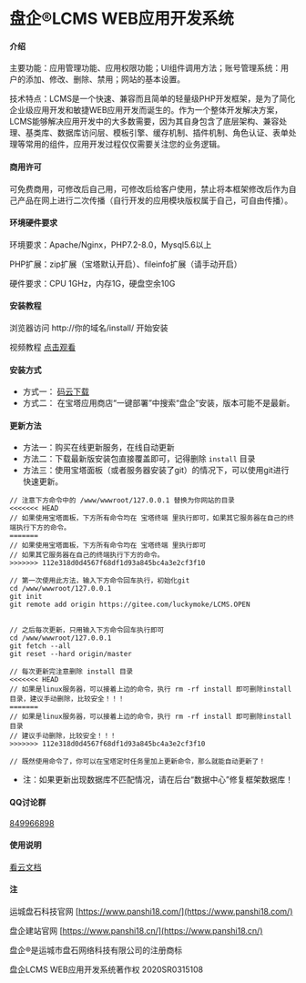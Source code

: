 # 盘企®LCMS WEB应用开发系统

#### 介绍

主要功能：应用管理功能、应用权限功能；UI组件调用方法；账号管理系统：用户的添加、修改、删除、禁用；网站的基本设置。

技术特点：LCMS是一个快速、兼容而且简单的轻量级PHP开发框架，是为了简化企业级应用开发和敏捷WEB应用开发而诞生的。作为一个整体开发解决方案，LCMS能够解决应用开发中的大多数需要，因为其自身包含了底层架构、兼容处理、基类库、数据库访问层、模板引擎、缓存机制、插件机制、角色认证、表单处理等常用的组件，应用开发过程仅仅需要关注您的业务逻辑。

#### 商用许可

可免费商用，可修改后自己用，可修改后给客户使用，禁止将本框架修改后作为自己产品在网上进行二次传播（自行开发的应用模块版权属于自己，可自由传播）。

#### 环境硬件要求

环境要求：Apache/Nginx，PHP7.2-8.0，Mysql5.6以上

PHP扩展：zip扩展（宝塔默认开启）、fileinfo扩展（请手动开启）

硬件要求：CPU 1GHz，内存1G，硬盘空余10G


#### 安装教程

浏览器访问 http://你的域名/install/ 开始安装

视频教程 [点击观看](https://support.qq.com/products/136192/faqs/85452)

#### 安装方式

 - 方式一： [码云下载](https://gitee.com/luckymoke/LCMS.OPEN/releases)
 - 方式二： 在宝塔应用商店“一键部署”中搜索“盘企”安装，版本可能不是最新。

#### 更新方法

 - 方法一：购买在线更新服务，在线自动更新
 - 方法二：下载最新版安装包直接覆盖即可，记得删除 `install` 目录
 - 方法三：使用宝塔面板（或者服务器安装了git）的情况下，可以使用git进行快速更新。

```
// 注意下方命令中的 /www/wwwroot/127.0.0.1 替换为你网站的目录
<<<<<<< HEAD
// 如果使用宝塔面板，下方所有命令均在 宝塔终端 里执行即可，如果其它服务器在自己的终端执行下方的命令。
=======
// 如果使用宝塔面板，下方所有命令均在 宝塔终端 里执行即可
// 如果其它服务器在自己的终端执行下方的命令。
>>>>>>> 112e318d0d4567f68df1d93a845bc4a3e2cf3f10

// 第一次使用此方法，输入下方命令回车执行，初始化git
cd /www/wwwroot/127.0.0.1
git init
git remote add origin https://gitee.com/luckymoke/LCMS.OPEN


// 之后每次更新，只用输入下方命令回车执行即可
cd /www/wwwroot/127.0.0.1
git fetch --all
git reset --hard origin/master

// 每次更新完注意删除 install 目录
<<<<<<< HEAD
// 如果是linux服务器，可以接着上边的命令，执行 rm -rf install 即可删除install目录，建议手动删除，比较安全！！！
=======
// 如果是linux服务器，可以接着上边的命令，执行 rm -rf install 即可删除install目录
// 建议手动删除，比较安全！！！
>>>>>>> 112e318d0d4567f68df1d93a845bc4a3e2cf3f10

// 既然使用命令了，你可以在宝塔定时任务里加上更新命令，那么就能自动更新了！

```

 - 注：如果更新出现数据库不匹配情况，请在后台“数据中心”修复框架数据库！

#### QQ讨论群

[849966898](https://jq.qq.com/?\_wv=1027&k=5hOL21w)

#### 使用说明

[看云文档](https://www.kancloud.cn/luckymoke/lcms)

#### 注

运城盘石科技官网 [https://www.panshi18.com/](https://www.panshi18.com/)

盘企建站官网 [https://www.panshi18.cn/](https://www.panshi18.cn/)

盘企®是运城市盘石网络科技有限公司的注册商标

盘企LCMS WEB应用开发系统著作权 2020SR0315108